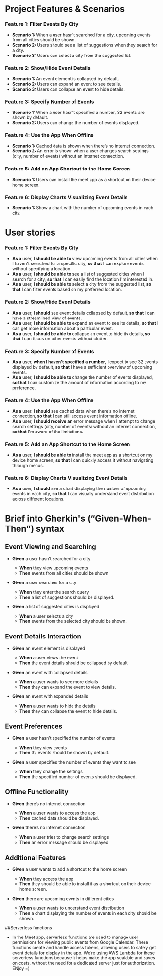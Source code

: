# Project Features & Scenarios

### Feature 1: Filter Events By City
- **Scenario 1:** When a user hasn’t searched for a city, upcoming events from all cities should be shown.
- **Scenario 2:** Users should see a list of suggestions when they search for a city.
- **Scenario 3:** Users can select a city from the suggested list.

### Feature 2: Show/Hide Event Details
- **Scenario 1:** An event element is collapsed by default.
- **Scenario 2:** Users can expand an event to see details.
- **Scenario 3:** Users can collapse an event to hide details.

### Feature 3: Specify Number of Events
- **Scenario 1:** When a user hasn’t specified a number, 32 events are shown by default.
- **Scenario 2:** Users can change the number of events displayed.

### Feature 4: Use the App When Offline
- **Scenario 1:** Cached data is shown when there’s no internet connection.
- **Scenario 2:** An error is shown when a user changes search settings (city, number of events) without an internet connection.

### Feature 5: Add an App Shortcut to the Home Screen
- **Scenario 1:** Users can install the meet app as a shortcut on their device home screen.

### Feature 6: Display Charts Visualizing Event Details
- **Scenario 1:** Show a chart with the number of upcoming events in each city.

# User stories

### Feature 1: Filter Events By City
- **As a** user, **I should be able to** view upcoming events from all cities when I haven't searched for a specific city, **so that** I can explore events without specifying a location.
- **As a** user, **I should be able to** see a list of suggested cities when I search for a city, **so that** I can easily find the location I'm interested in.
- **As a** user, **I should be able to** select a city from the suggested list, **so that** I can filter events based on my preferred location.

### Feature 2: Show/Hide Event Details
- **As a** user, **I should** see event details collapsed by default, **so that** I can have a streamlined view of events.
- **As a** user, **I should be able to** expand an event to see its details, **so that** I can get more information about a particular event.
- **As a** user, **I should be able to** collapse an event to hide its details, **so that** I can focus on other events without clutter.

### Feature 3: Specify Number of Events
- **As a** user, **when I haven't specified a number**, I expect to see 32 events displayed by default, **so that** I have a sufficient overview of upcoming events.
- **As a** user, **I should be able to** change the number of events displayed, **so that** I can customize the amount of information according to my preference.

### Feature 4: Use the App When Offline
- **As a** user, **I should** see cached data when there's no internet connection, **so that** I can still access event information offline.
- **As a** user, **I should receive an** error message when I attempt to change search settings (city, number of events) without an internet connection, **so that** I'm aware of the limitations.

### Feature 5: Add an App Shortcut to the Home Screen
- **As a** user, **I should be able to** install the meet app as a shortcut on my device home screen, **so that** I can quickly access it without navigating through menus.

### Feature 6: Display Charts Visualizing Event Details
- **As a** user, **I should** see a chart displaying the number of upcoming events in each city, **so that** I can visually understand event distribution across different locations.

# Brief into Gherkin's (“Given-When-Then”) syntax

## Event Viewing and Searching

- **Given** a user hasn’t searched for a city
  - **When** they view upcoming events
  - **Then** events from all cities should be shown.

- **Given** a user searches for a city
  - **When** they enter the search query
  - **Then** a list of suggestions should be displayed.

- **Given** a list of suggested cities is displayed
  - **When** a user selects a city
  - **Then** events from the selected city should be shown.

## Event Details Interaction

- **Given** an event element is displayed
  - **When** a user views the event
  - **Then** the event details should be collapsed by default.

- **Given** an event with collapsed details
  - **When** a user wants to see more details
  - **Then** they can expand the event to view details.

- **Given** an event with expanded details
  - **When** a user wants to hide the details
  - **Then** they can collapse the event to hide details.

## Event Preferences

- **Given** a user hasn’t specified the number of events
  - **When** they view events
  - **Then** 32 events should be shown by default.

- **Given** a user specifies the number of events they want to see
  - **When** they change the settings
  - **Then** the specified number of events should be displayed.

## Offline Functionality

- **Given** there’s no internet connection
  - **When** a user wants to access the app
  - **Then** cached data should be displayed.

- **Given** there’s no internet connection
  - **When** a user tries to change search settings
  - **Then** an error message should be displayed.

## Additional Features

- **Given** a user wants to add a shortcut to the home screen
  - **When** they access the app
  - **Then** they should be able to install it as a shortcut on their device home screen.

- **Given** there are upcoming events in different cities
  - **When** a user wants to understand event distribution
  - **Then** a chart displaying the number of events in each city should be shown.

##Serverless functions

- In the Meet app, serverless functions are used to manage user permissions for viewing public events from Google Calendar. These functions create and handle access tokens, allowing users to safely get event details for display in the app. We're using AWS Lambda for these serverless functions because it helps make the app scalable and saves on costs, without the need for a dedicated server just for authorization.
  ENjoy =)
